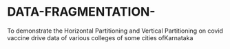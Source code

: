 # DATA-FRAGMENTATION-
To demonstrate the Horizontal Partitioning and Vertical Partitioning on covid vaccine drive data of various colleges of some cities ofKarnataka
